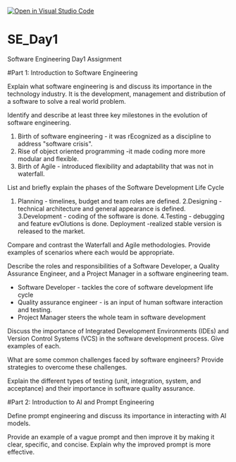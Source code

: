 [![Open in Visual Studio Code](https://classroom.github.com/assets/open-in-vscode-2e0aaae1b6195c2367325f4f02e2d04e9abb55f0b24a779b69b11b9e10269abc.svg)](https://classroom.github.com/online_ide?assignment_repo_id=18444688&assignment_repo_type=AssignmentRepo)
# SE_Day1
Software Engineering Day1 Assignment

#Part 1: Introduction to Software Engineering

Explain what software engineering is and discuss its importance in the technology industry.
It is the development, management and distribution of a software to solve a real world  problem.

Identify and describe at least three key milestones in the evolution of software engineering.
1. Birth of software engineering - it was rEcognized as a discipline to address "software crisis".
2. Rise of object oriented programming -it made coding more more modular and flexible.
3. Birth of Agile - introduced flexibility and adaptability that was not in waterfall.

List and briefly explain the phases of the Software Development Life Cycle
1. Planning - timelines, budget and team roles are defined.
2.Designing - technical architecture and general appearance is defined.
3.Development - coding of the software is done.
4.Testing - debugging and feature evOlutions is done.
Deployment -realized stable version is released to the market.

Compare and contrast the Waterfall and Agile methodologies. Provide examples of scenarios where each would be appropriate.


Describe the roles and responsibilities of a Software Developer, a Quality Assurance Engineer, and a Project Manager in a software engineering team.
- Software Developer - tackles the core of software development life cycle
- Quality assurance engineer - is an input of human software interaction and testing.
- Project Manager steers the whole team in software development


Discuss the importance of Integrated Development Environments (IDEs) and Version Control Systems (VCS) in the software development process. Give examples of each.


What are some common challenges faced by software engineers? Provide strategies to overcome these challenges.


Explain the different types of testing (unit, integration, system, and acceptance) and their importance in software quality assurance.


#Part 2: Introduction to AI and Prompt Engineering


Define prompt engineering and discuss its importance in interacting with AI models.


Provide an example of a vague prompt and then improve it by making it clear, specific, and concise. Explain why the improved prompt is more effective.
